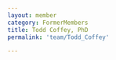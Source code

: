 ```yaml
---
layout: member
category: FormerMembers
title: Todd Coffey, PhD
permalink: 'team/Todd_Coffey'

---
```

